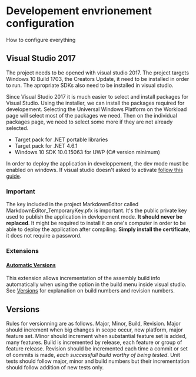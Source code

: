 # Developement envrionement configuration
How to configure everything

## Visual Studio 2017
The project needs to be opened with visual studio 2017. The project targets Windows 10 Build 1703, the Creators Update, it need to be installed in order to run. The apropriate SDKs also need to be installed in visual studio.

Since Visual Studio 2017 it is much easier to select and install packages for Visual Studio. Using the installer, we can install the packages required for developement. Selecting the Universal Windows Platform on the Workload page will select most of the packages we need. Then on the individual packages page, we need to select some more if they are not already selected.

* Target pack for .NET portable libraries
* Target pack for .NET 4.6.1
* Windows 10 SDK 10.0.15063 for UWP (C# version minimum)

In order to deploy the application in developpement, the dev mode must be enabled on windows. If visual studio doesn't asked to activate [follow this guide](https://docs.microsoft.com/en-us/windows/uwp/get-started/enable-your-device-for-development).

### Important
The key included in the project MarkdownEditor called MarkdownEditor_TemporaryKey.pfx is important. It's the public private key used to publish the application in devlopement mode. **It should never be replaced**. It might be required to install it on one's computer in order to be able to deploy the application after compiling. **Simply install the certificate**, it does not require a password.

### Extensions

#### [Automatic Versions](https://marketplace.visualstudio.com/items?itemName=PrecisionInfinity.AutomaticVersions)
This extension allows incrementation of the assembly build info automatically when using the option in the build menu inside visual studio. See [Versions](#versions) for explanation on build numbers and revision numbers.

## Versions
Rules for versionning are as follows. Major, Minor, Build, Revision. Major should increment when big changes in scope occur, new platform, major feature set. Minor should increment when substantial feature set is added, many features. Build is incremented by release, each feature or group of feature release. Revision should be incremented each time a commit or set of commits is made, *each successfull build worthy of being tested*. Unit tests should follow major, minor and build numbers but their incrementation should follow addition of new tests only.
